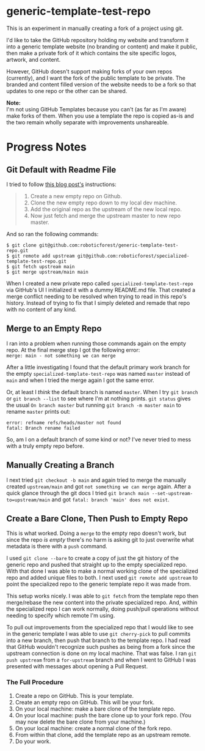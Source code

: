 # generic-template-test-repo

This is an experiment in manually creating a fork of a project using git.

I'd like to take the GitHub repository holding my website and transform it into a generic template website (no branding or content) and make it public, then make a private fork of it which contains the site specific logos, artwork, and content.

However, GitHub doesn't support making forks of your own repos (currently), and I want the fork of the public template to be private. The branded and content filled version of the website needs to be a fork so that updates to one repo or the other can be shared.

**Note:**  
I'm not using GitHub Templates because you can't (as far as I'm aware) make forks of them. When you use a template the repo is copied as-is and the two remain wholly separate with improvements unshareable.

# Progress Notes

## Git Default with Readme File

I tried to follow [this blog post's](http://creativenotice.com/2014/09/how-to-manually-fork-a-github-repo/) instructions:

> 1. Create a new empty repo on Github.
> 2. Clone the new empty repo down to my local dev machine.
> 3. Add the original repo as the upstream of the new local repo.
> 4. Now just fetch and merge the upstream master to new repo master.

And so ran the following commands:

```
$ git clone git@github.com:roboticforest/generic-template-test-repo.git
$ git remote add upstream git@github.com:roboticforest/specialized-template-test-repo.git
$ git fetch upstream main
$ git merge upstream/main main
```

When I created a new private repo called `specialized-template-test-repo` via GitHub's UI I initialized it with a dummy README.md file. That created a merge conflict needing to be resolved when trying to read in this repo's history. Instead of trying to fix that I simply deleted and remade that repo with no content of any kind.

## Merge to an Empty Repo

I ran into a problem when running those commands again on the empty repo. At the final merge step I got the following error:  
`merge: main - not something we can merge`

After a little investigating I found that the default primary work branch for the empty `specialized-template-test-repo` was named `master` instead of `main` and when I tried the merge again I got the same error.

Or, at least I *think* the default branch is named `master`. When I try `git branch` or `git branch --list` to see where I'm at nothing prints. `git status` gives the usual `On branch master` but running `git branch -m master main` to rename `master` prints out:

```
error: refname refs/heads/master not found
fatal: Branch rename failed
```

So, am I on a default branch of some kind or not? I've never tried to mess with a truly empty repo before.

## Manually Creating a Branch

I next tried `git checkout -b main` and again tried to merge the manually created `upstream/main` and got `not something we can merge` again. After a quick glance through the git docs I tried `git branch main --set-upstream-to=upstream/main` and got `fatal: branch 'main' does not exist`.

## Create a Bare Clone, Then Push to Empty Repo

This is what worked. Doing a `merge` to the empty repo doesn't work, but since the repo *is empty* there's no harm is asking git to just overwrite what metadata is there with a `push` command.

I used `git clone --bare` to create a copy of just the git history of the generic repo and pushed that straight up to the empty specialized repo. With that done I was able to make a normal working clone of the specialized repo and added unique files to both. I next used `git remote add upstream` to point the specialized repo to the generic template repo it was made from.

This setup works nicely. I was able to `git fetch` from the template repo then merge/rebase the new content into the private specialized repo. And, within the specialized repo I can work normally, doing push/pull operations without needing to specify which remote I'm using.

To pull out improvements from the specialized repo that I would like to see in the generic template I was able to use `git cherry-pick` to pull commits into a new branch, then push that branch to the template repo. I had read that GitHub wouldn't recognize such pushes as being from a fork since the upstream connection is done on my local machine. That was false. I ran `git push upstream` from a `for-upstream` branch and when I went to GitHub I was presented with messages about opening a Pull Request.

### The Full Procedure

1. Create a repo on GitHub. This is your template.
2. Create an empty repo on GitHub. This will be your fork.
3. On your local machine: make a bare clone of the template repo.
4. On your local machine: push the bare clone up to your fork repo. (You may now delete the bare clone from your machine.)
5. On your local machine: create a normal clone of the fork repo.
6. From within that clone, add the template repo as an upstream remote.
7. Do your work.

